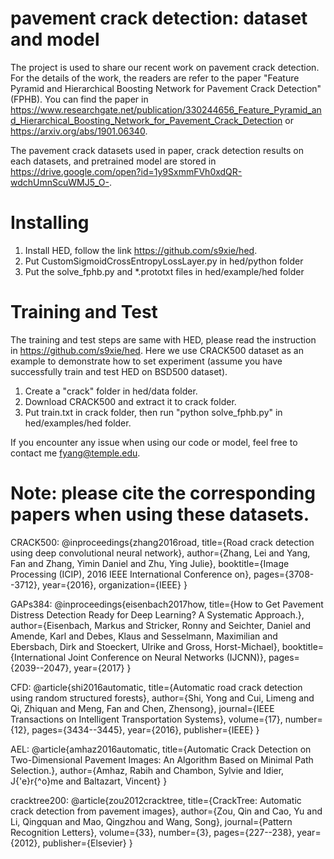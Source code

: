 # pavement crack detection: dataset and model
The project is used to share our recent work on pavement crack detection. For the details of the work, the readers are refer to the paper "Feature Pyramid and Hierarchical Boosting Network for Pavement Crack Detection" (FPHB).
You can find the paper in https://www.researchgate.net/publication/330244656_Feature_Pyramid_and_Hierarchical_Boosting_Network_for_Pavement_Crack_Detection or https://arxiv.org/abs/1901.06340.

The pavement crack datasets used in paper, crack detection results on each datasets, and pretrained model are stored in https://drive.google.com/open?id=1y9SxmmFVh0xdQR-wdchUmnScuWMJ5_O-.
# Installing
1. Install HED, follow the link https://github.com/s9xie/hed.
2. Put CustomSigmoidCrossEntropyLossLayer.py in hed/python folder
3. Put the solve_fphb.py and *.prototxt files in hed/example/hed folder

# Training and Test
The training and test steps are same with HED, please read the instruction in https://github.com/s9xie/hed.
Here we use CRACK500 dataset as an example to demonstrate how to set experiment (assume you have successfully train and test HED on BSD500 dataset).

1. Create a "crack" folder in hed/data folder.
2. Download CRACK500 and extract it to crack folder.
3. Put train.txt in crack folder, then run "python solve_fphb.py" in hed/examples/hed folder.

If you encounter any issue when using our code or model, feel free to contact me fyang@temple.edu.

# Note: please cite the corresponding papers when using these datasets.

CRACK500: @inproceedings{zhang2016road,
  title={Road crack detection using deep convolutional neural network},
  author={Zhang, Lei and Yang, Fan and Zhang, Yimin Daniel and Zhu, Ying Julie},
  booktitle={Image Processing (ICIP), 2016 IEEE International Conference on},
  pages={3708--3712},
  year={2016},
  organization={IEEE}
}

GAPs384: @inproceedings{eisenbach2017how,
  title={How to Get Pavement Distress Detection Ready for Deep Learning? A Systematic Approach.},
  author={Eisenbach, Markus and Stricker, Ronny and Seichter, Daniel and Amende, Karl and Debes, Klaus
          and Sesselmann, Maximilian and Ebersbach, Dirk and Stoeckert, Ulrike
          and Gross, Horst-Michael},
  booktitle={International Joint Conference on Neural Networks (IJCNN)},
  pages={2039--2047},
  year={2017}
}

CFD: @article{shi2016automatic,
  title={Automatic road crack detection using random structured forests},
  author={Shi, Yong and Cui, Limeng and Qi, Zhiquan and Meng, Fan and Chen, Zhensong},
  journal={IEEE Transactions on Intelligent Transportation Systems},
  volume={17},
  number={12},
  pages={3434--3445},
  year={2016},
  publisher={IEEE}
}

AEL: @article{amhaz2016automatic,
  title={Automatic Crack Detection on Two-Dimensional Pavement Images: An Algorithm Based on Minimal Path Selection.},
  author={Amhaz, Rabih and Chambon, Sylvie and Idier, J{\'e}r{\^o}me and Baltazart, Vincent}
}

cracktree200: @article{zou2012cracktree,
  title={CrackTree: Automatic crack detection from pavement images},
  author={Zou, Qin and Cao, Yu and Li, Qingquan and Mao, Qingzhou and Wang, Song},
  journal={Pattern Recognition Letters},
  volume={33},
  number={3},
  pages={227--238},
  year={2012},
  publisher={Elsevier}
}


